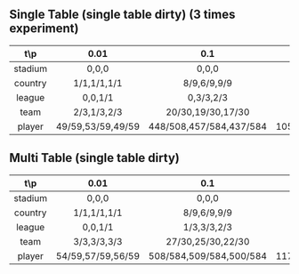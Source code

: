 ## Single Table (single table dirty) (3 times experiment)
|t\p|0.01|0.1|0.3|0.5|
|:-:|:-:|:-:|:-:|:-:|
|stadium|0,0,0|0,0,0|2/68,1/68,0|1/112,0,0|
|country|1/1,1/1,1/1|8/9,6/9,9/9|22/27,19/27,22/27|30/45,27/45,23/45|
|league|0,0,1/1|0,3/3,2/3|3/8,2/8,4/8|4/13,2/13,6/13|
|team|2/3,1/3,2/3|20/30,19/30,17/30|52/90,43/90,44/90|\|
|player|49/59,53/59,49/59|448/508,457/584,437/584|1056/1752,1121/1752,1108/1752|\|

## Multi Table (single table dirty)
|t\p|0.01|0.1|0.3|0.5|
|:-:|:-:|:-:|:-:|:-:|
|stadium|0,0,0|0,0,0|1/68,1/68,1/68|1/112,2/112,2/112|
|country|1/1,1/1,1/1|8/9,6/9,9/9|22/27,19/27,22/27|30/45,27/45,23/45|
|league|0,0,1/1|1/3,3/3,2/3|7/8,3/8,4/8|8/13,4/13,7/13|
|team|3/3,3/3,3/3|27/30,25/30,22/30|64/90,55/90,62/90|\|
|player|54/59,57/59,56/59|508/584,509/584,500/584|1175/1752,1257/1752,1243/1752|\|
